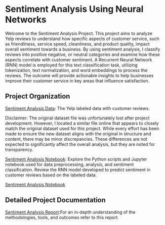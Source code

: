 # Sentiment Analysis Using Neural Networks 

Welcome to the Sentiment Analysis Project. This project aims to analyze Yelp reviews to understand how specific aspects of customer service, such as friendliness, service speed, cleanliness, and product quality, impact overall sentiment towards a business. By using sentiment analysis, I classify reviews into positive negative, or neutral categories and examine how these aspects correlate with customer sentiment. A Recurrent Neural Network (RNN) model is employed for this text classification task, utilizing tokenization, text normalization, and word embeddings to process the reviews. The outcome will provide actionable insights to help businesses improve their customer service in key areas that influence satisfaction. 

## Project Organization 

[Sentiment Analysis Data](https://github.com/jcooper2368/JCProjectCode/raw/main/sentiment-analysis-neural-networks/yelp_labelled.txt): The Yelp labeled data with customer reviews. 

Disclaimer: The original dataset file was unfortunately lost after project development. However, I located a similar file online that appears to closely match the original dataset used for this project. While every effort has been made to ensure the new dataset aligns with the original in structure and content, there may be minor discrepancies. These differences are not expected to significantly affect the overall analysis, but they are noted for transparency.


[Sentiment Analysis Notebook](https://colab.research.google.com/drive/1cP8ykrM-LGfqo1xZhw0kfPxBZTGfpD-1): Explore the Python scripts and Jupyter notebook used for data preprocessing, analysis, and sentiment classification. Review the RNN model developed to predict sentiment in customer reviews based on the labeled data.

[Sentiment Analysis Notebook](https://github.com/jcooper2368/JCProjectCode/raw/main/sentiment-analysis-neural-networks/Sentiment_Analysis_GC.ipynb)

## Detailed Project Documentation

[Sentiment Analysis Report](https://github.com/jcooper2368/JCProjectCode/raw/main/sentiment-analysis-neural-networks/Sentiment%20Analysis.pdf):For an in-depth understanding of the methodologies, tools, and outcomes refer to this report. 
